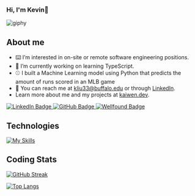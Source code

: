 ### Hi, I'm Kevin👋

![giphy](https://user-images.githubusercontent.com/30753677/234390477-830e9148-0f5c-46d8-93ad-3efdd1a2f33c.gif)

## About me
- ⌨️ I’m interested in on-site or remote software engineering positions.
- 📖 I’m currently working on learning TypeScript.
- ⚾ I built a Machine Learning model using Python that predicts the amount of runs scored in an MLB game
- 📨 You can reach me at kliu33@buffalo.edu or through [LinkedIn](https://www.linkedin.com/in/kliu33/).
- Learn more about me and my projects at [kaiwen.dev](https://kaiwen.dev/).

<div id="badges">
  <a href="https://www.linkedin.com/in/kliu33/">
    <img src="https://img.shields.io/badge/LinkedIn-blue?style=for-the-badge&logo=linkedin&logoColor=white" alt="LinkedIn Badge"/>
  </a>
  <a href="https://github.com/kliu33">
  <img src="https://img.shields.io/badge/GitHub-black?style=for-the-badge&logo=github&logoColor=white" alt="GitHub Badge"/>
  </a>
  <a href="[your-wellfound-URL](https://wellfound.com/u/kevin-liu-149)">
  <img src="https://img.shields.io/badge/Wellfound-white?style=for-the-badge&logo=wellfound&logoColor=white" alt="Wellfound Badge"/>
</a>
</div>


## Technologies
[![My Skills](https://skills.thijs.gg/icons?i=js,ts,react,redux,express,nodejs,d3,ruby,rails,py,html,css,vscode,postman,git,sqlite&perline=8&theme=light)](https://skills.thijs.gg)

## Coding Stats

[![GitHub Streak](https://streak-stats.demolab.com/?user=kliu33&theme=transparent)](https://git.io/streak-stats)

[![Top Langs](https://github-readme-stats.vercel.app/api/top-langs/?username=kliu33&layout=compact&count_private=true&theme=transparent)](https://github.com/anuraghazra/github-readme-stats)
